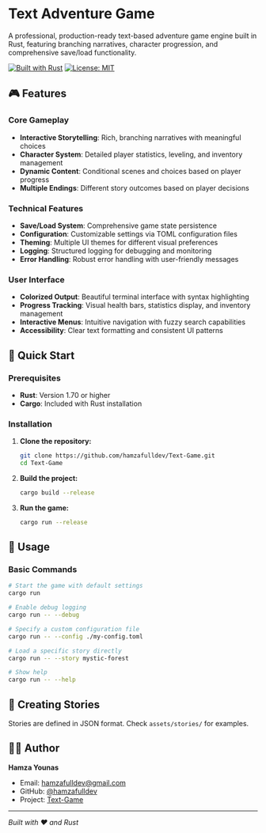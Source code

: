 # Text Adventure Game

A professional, production-ready text-based adventure game engine built in Rust, featuring branching narratives, character progression, and comprehensive save/load functionality.

[![Built with Rust](https://img.shields.io/badge/built%20with-Rust-red.svg)](https://www.rust-lang.org/)
[![License: MIT](https://img.shields.io/badge/License-MIT-yellow.svg)](https://opensource.org/licenses/MIT)

## 🎮 Features

### Core Gameplay
- **Interactive Storytelling**: Rich, branching narratives with meaningful choices
- **Character System**: Detailed player statistics, leveling, and inventory management
- **Dynamic Content**: Conditional scenes and choices based on player progress
- **Multiple Endings**: Different story outcomes based on player decisions

### Technical Features
- **Save/Load System**: Comprehensive game state persistence
- **Configuration**: Customizable settings via TOML configuration files
- **Theming**: Multiple UI themes for different visual preferences
- **Logging**: Structured logging for debugging and monitoring
- **Error Handling**: Robust error handling with user-friendly messages

### User Interface
- **Colorized Output**: Beautiful terminal interface with syntax highlighting
- **Progress Tracking**: Visual health bars, statistics display, and inventory management
- **Interactive Menus**: Intuitive navigation with fuzzy search capabilities
- **Accessibility**: Clear text formatting and consistent UI patterns

## 🚀 Quick Start

### Prerequisites

- **Rust**: Version 1.70 or higher
- **Cargo**: Included with Rust installation

### Installation

1. **Clone the repository:**
   ```bash
   git clone https://github.com/hamzafulldev/Text-Game.git
   cd Text-Game
   ```

2. **Build the project:**
   ```bash
   cargo build --release
   ```

3. **Run the game:**
   ```bash
   cargo run --release
   ```

## 🎯 Usage

### Basic Commands

```bash
# Start the game with default settings
cargo run

# Enable debug logging
cargo run -- --debug

# Specify a custom configuration file
cargo run -- --config ./my-config.toml

# Load a specific story directly
cargo run -- --story mystic-forest

# Show help
cargo run -- --help
```

## 📖 Creating Stories

Stories are defined in JSON format. Check `assets/stories/` for examples.

## 👨‍💻 Author

**Hamza Younas**
- Email: hamzafulldev@gmail.com
- GitHub: [@hamzafulldev](https://github.com/hamzafulldev)
- Project: [Text-Game](https://github.com/hamzafulldev/Text-Game)

---

*Built with ❤️ and Rust*
